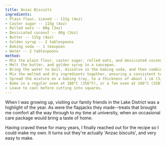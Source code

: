 ```yaml
---
title: Anzac Biscuits
ingredients:
- Plain flour, sieved -- 115g (4oz)
- Caster sugar -- 115g (4oz)
- Rolled oats -- 80g (3oz)
- Desiccated coconut -- 80g (3oz)
- Butter -- 115g (4oz)
- Golden syrup -- 2 tablespoons
- Baking soda -- 1 teaspoon
- Water -- 2 tablespoons
method:
- Mix the plain flour, caster sugar, rolled oats, and desiccated coconut in a bowl.
- Melt the butter, and golden syrup in a saucepan.
- Bring the water to boil, dissolve in the baking soda, and then combine with the butter and golden syrup mix.
- Mix the melted and dry ingredients together, ensuring a consistent texture throughout.
- Spread the mixture on a baking tray, to a thickness of about 1 cm (3/8 inch).
- Bake in a regular oven at 180°C (356°F), or a fan oven at 160°C (320°F) for 20-25 minutes, or until the biscuits are a golden colour.
- Leave to cool before cutting into squares.
---
```


When I was growing up, visiting our family friends in the Lake District was a highlight of the year. As were the flapjacks they made--treats that brought me comfort all the way through to my time at university, when an occasional care package would bring a taste of home.

Having craved these for many years, I finally reached out for the recipe so I could make my own. It turns out they're actually 'Anzac biscuits', and very easy to make.
